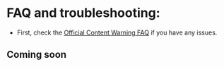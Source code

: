 # FAQ and troubleshooting:

- First, check the [Official Content Warning FAQ](https://landfall.se/content-warning-faq) if you have any issues.

## Coming soon

